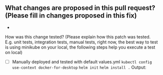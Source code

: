 What changes are proposed in this pull request?
(Please fill in changes proposed in this fix)
- 
- 

How was this change tested?
(Please explain how this patch was tested. E.g. unit tests, integration tests, manual tests, right now, the best way to 
test is using minikube on your local, the following steps help you execute a test on local)
- [ ] Manually deployed and tested with default values.yml
`kubectl config use-context docker-for-desktop`
`helm init`
`helm install .`
Output:
```

```